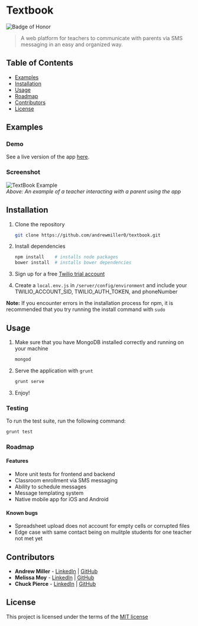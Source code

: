 # Textbook
![Badge of Honor](https://img.shields.io/badge/Built%20at-Fullstack-green.svg?style=flat-square)
> A web platform for teachers to communicate with parents via SMS messaging in an easy and organized way.


## Table of Contents

- [Examples](#examples)
- [Installation](#installation)
- [Usage](#usage)
- [Roadmap](#roadmap)
- [Contributors](#contributors)
- [License](#license)

## Examples
### Demo

See a live version of the app [here](http://txtbk.herokuapp.com).

### Screenshot

![TextBook Example](http://www.chuckmpierce.com/textbook/texting.gif)<br />
_Above: An example of a teacher interacting with a parent using the app_


## Installation

1. Clone the repository

	```bash
	git clone https://github.com/andrewmiller0/textbook.git
	```
2.	Install dependencies

	```bash
	npm install    # installs node packages
	bower install  # installs bower dependencies
	```
4. Sign up for a free [Twilio trial account](https://www.twilio.com/try-twilio)
5. Create a `local.env.js` in `/server/config/environment` and include your  TWILIO_ACCOUNT_SID, TWILIO_AUTH_TOKEN, and phoneNumber

__Note:__ If you encounter errors in the installation process for npm, it is recommended that you try running the install command with `sudo`

## Usage

1.  Make sure that you have MongoDB installed correctly and running on your machine

    ```bash
    mongod
    ```
2. Serve the application with `grunt`
    ```bash
    grunt serve
    ```
3. Enjoy!

### Testing
To run the test suite, run the following command:

```bash
grunt test
```
### Roadmap

#### Features

-	More unit tests for frontend and backend
-	Classroom enrollment via SMS messaging
-	Ability to schedule messages
-	Message templating system
-	Native mobile app for iOS and Android

#### Known bugs

- Spreadsheet upload does not account for empty cells or corrupted files
- Edge case with same contact being on mulitple students for one teacher not met yet

 ## Contributors
*  __Andrew Miller__ - [LinkedIn](https://www.linkedin.com/in/andrewmillerdev) | [GitHub](https://github.com/andrewmiller0)
*  __Melissa Moy__ - [LinkedIn](https://www.linkedin.com/in/meliis) | [GitHub](https://github.com/meliis)
*  __Chuck Pierce__ -  [LinkedIn](http://linkedin.com/in/chuckmpierce) | [GitHub](https://github.com/ChuckPierce)
 
 ## License
 
This project is licensed under the terms of the [MIT license](/LICENSE)


